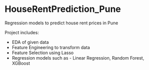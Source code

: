 # HouseRentPrediction_Pune
Regression models to predict house rent prices in Pune

Project includes:
  - EDA of given data
  - Feature Engineering to transform data 
  - Feature Selection using Lasso 
  - Regression models such as - Linear Regression, Random Forest, XGBoost
  
